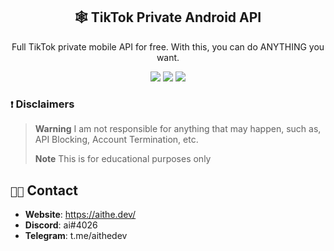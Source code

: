 <h2 align="center">🕸️ TikTok Private Android API</h2>
<p align="center">
Full TikTok private mobile API for free. With this, you can do ANYTHING you want.
<p align="center">
  <img src="https://img.shields.io/github/forks/aithedev/TikTok-Private-API.svg?style=for-the-badge"/>
  <img src="https://img.shields.io/github/stars/aithedev/TikTok-Private-API.svg?style=for-the-badge"/>
  <img src="https://img.shields.io/github/issues/aithedev/TikTok-Private-API.svg?style=for-the-badge"/>
</p>


### `❗` Disclaimers
> **Warning** I am not responsible for anything that may happen, such as, API Blocking, Account Termination, etc.
> 
> **Note** This is for educational purposes only

## `🧑‍💻` Contact
- **Website**: https://aithe.dev/
- **Discord**: ai#4026
- **Telegram**: t.me/aithedev
